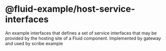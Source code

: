 # @fluid-example/host-service-interfaces

An example interfaces that defines a set of service interfaces that may be provided by the hosting site of a Fluid component.  Implemented by gateway and used by scribe example
